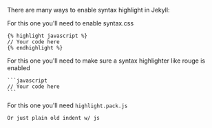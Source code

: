 There are many ways to enable syntax highlight in Jekyll:

For this one you'll need to enable syntax.css

    {% highlight javascript %}
    // Your code here
    {% endhighlight %}

For this one you'll need to make sure a syntax highlighter like rouge is enabled

    ```javascript
    // Your code here
    ```

For this one you'll need `highlight.pack.js`

    Or just plain old indent w/ js
